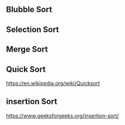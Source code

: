 ## Blubble Sort

## Selection Sort

## Merge Sort

## Quick Sort

https://en.wikipedia.org/wiki/Quicksort

## insertion Sort

https://www.geeksforgeeks.org/insertion-sort/

